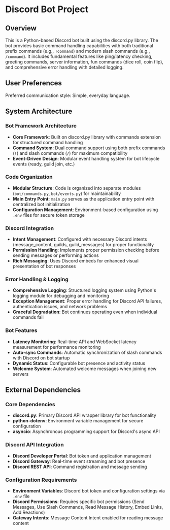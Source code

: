 # Discord Bot Project

## Overview

This is a Python-based Discord bot built using the discord.py library. The bot provides basic command handling capabilities with both traditional prefix commands (e.g., `!command`) and modern slash commands (e.g., `/command`). It includes fundamental features like ping/latency checking, greeting commands, server information, fun commands (dice roll, coin flip), and comprehensive error handling with detailed logging.

## User Preferences

Preferred communication style: Simple, everyday language.

## System Architecture

### Bot Framework Architecture
- **Core Framework**: Built on discord.py library with commands extension for structured command handling
- **Command System**: Dual command support using both prefix commands (`!`) and slash commands (`/`) for maximum compatibility
- **Event-Driven Design**: Modular event handling system for bot lifecycle events (ready, guild join, etc.)

### Code Organization
- **Modular Structure**: Code is organized into separate modules (`bot/commands.py`, `bot/events.py`) for maintainability
- **Main Entry Point**: `main.py` serves as the application entry point with centralized bot initialization
- **Configuration Management**: Environment-based configuration using `.env` files for secure token storage

### Discord Integration
- **Intent Management**: Configured with necessary Discord intents (message_content, guilds, guild_messages) for proper functionality
- **Permission Handling**: Implements proper permission checking before sending messages or performing actions
- **Rich Messaging**: Uses Discord embeds for enhanced visual presentation of bot responses

### Error Handling & Logging
- **Comprehensive Logging**: Structured logging system using Python's logging module for debugging and monitoring
- **Exception Management**: Proper error handling for Discord API failures, authentication issues, and network problems
- **Graceful Degradation**: Bot continues operating even when individual commands fail

### Bot Features
- **Latency Monitoring**: Real-time API and WebSocket latency measurement for performance monitoring
- **Auto-sync Commands**: Automatic synchronization of slash commands with Discord on bot startup
- **Dynamic Status**: Configurable bot presence and activity status
- **Welcome System**: Automated welcome messages when joining new servers

## External Dependencies

### Core Dependencies
- **discord.py**: Primary Discord API wrapper library for bot functionality
- **python-dotenv**: Environment variable management for secure configuration
- **asyncio**: Asynchronous programming support for Discord's async API

### Discord API Integration
- **Discord Developer Portal**: Bot token and application management
- **Discord Gateway**: Real-time event streaming and bot presence
- **Discord REST API**: Command registration and message sending

### Configuration Requirements
- **Environment Variables**: Discord bot token and configuration settings via `.env` file
- **Discord Permissions**: Requires specific bot permissions (Send Messages, Use Slash Commands, Read Message History, Embed Links, Add Reactions)
- **Gateway Intents**: Message Content Intent enabled for reading message content